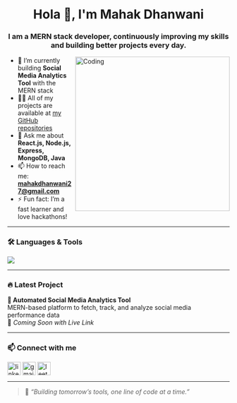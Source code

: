 <h1 align="center">Hola 👋, I'm Mahak Dhanwani</h1>
<h3 align="center">I am a MERN stack developer, continuously improving my skills and building better projects every day.</h3>

<img align="right" alt="Coding" width="350" src="https://cdn.dribbble.com/users/1059583/screenshots/4171367/coding-freak.gif">

- 🌱 I’m currently building **Social Media Analytics Tool** with the MERN stack  
- 👨‍💻 All of my projects are available at [my GitHub repositories](https://github.com/mahakdhanwani27)
- 💬 Ask me about **React.js, Node.js, Express, MongoDB, Java**
- 📫 How to reach me: **mahakdhanwani27@gmail.com**
- ⚡ Fun fact: I’m a fast learner and love hackathons!

---

### 🛠️ Languages & Tools
<p align="left">
  <img src="https://skillicons.dev/icons?i=html,css,js,ts,react,nodejs,express,mongodb,java,cpp,git" />
</p>

---

### 🔥 Latest Project
**🔧 Automated Social Media Analytics Tool**  
MERN-based platform to fetch, track, and analyze social media performance data  
🚀 _Coming Soon with Live Link_

---

### 📫 Connect with me
<p align="left">
  <a href="https://www.linkedin.com/in/mahak-dhanwani-90b62a2a6/" target="blank"><img align="center" src="https://cdn.jsdelivr.net/gh/devicons/devicon/icons/linkedin/linkedin-original.svg" alt="linkedin" height="30" width="30" /></a>
  <a href="mailto:mahakdhanwani27@gmail.com"><img align="center" src="https://cdn-icons-png.flaticon.com/512/732/732200.png" alt="gmail" height="30" width="30" /></a>
  <a href="https://leetcode.com/mahak_27/" target="blank"><img align="center" src="https://upload.wikimedia.org/wikipedia/commons/1/19/LeetCode_logo_black.png" alt="leetcode" height="30" width="30" /></a>
</p>

---

> 📌 _“Building tomorrow’s tools, one line of code at a time.”_
